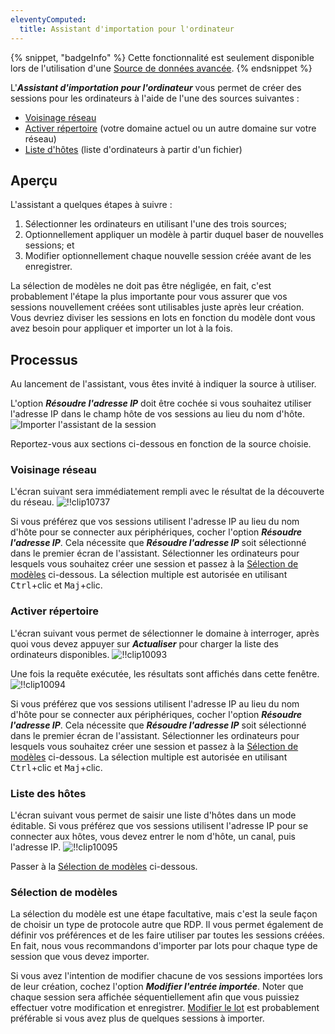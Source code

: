 ```yaml
---
eleventyComputed:
  title: Assistant d'importation pour l'ordinateur
---
```

{% snippet, "badgeInfo" %}
Cette fonctionnalité est seulement disponible lors de l'utilisation d'une [Source de données avancée](/fr/rdm/windows/data-sources/data-sources-types/advanced-data-sources/).
{% endsnippet %}

L'***Assistant d'importation pour l'ordinateur*** vous permet de créer des sessions pour les ordinateurs à l'aide de l'une des sources suivantes :

* [Voisinage réseau](#voisinage-réseau)
* [Activer répertoire](#activer-répertoire) (votre domaine actuel ou un autre domaine sur votre réseau)
* [Liste d'hôtes](#liste-des-hôtes) (liste d'ordinateurs à partir d'un fichier)

## Aperçu

L'assistant a quelques étapes à suivre :

1. Sélectionner les ordinateurs en utilisant l'une des trois sources;
1. Optionnellement appliquer un modèle à partir duquel baser de nouvelles sessions; et
1. Modifier optionnellement chaque nouvelle session créée avant de les enregistrer.

La sélection de modèles ne doit pas être négligée, en fait, c'est probablement l'étape la plus importante pour vous assurer que vos sessions nouvellement créées sont utilisables juste après leur création. Vous devriez diviser les sessions en lots en fonction du modèle dont vous avez besoin pour appliquer et importer un lot à la fois.

## Processus

Au lancement de l'assistant, vous êtes invité à indiquer la source à utiliser.

L'option ***Résoudre l'adresse IP*** doit être cochée si vous souhaitez utiliser l'adresse IP dans le champ hôte de vos sessions au lieu du nom d'hôte.
![Importer l'assistant de la session](https://cdnweb.devolutions.net/docs/fr/rdm/windows/clip10736.png)

Reportez-vous aux sections ci-dessous en fonction de la source choisie.

### Voisinage réseau

L'écran suivant sera immédiatement rempli avec le résultat de la découverte du réseau.
![!!clip10737](https://cdnweb.devolutions.net/docs/fr/rdm/windows/clip10737.png)

Si vous préférez que vos sessions utilisent l'adresse IP au lieu du nom d'hôte pour se connecter aux périphériques, cocher l'option ***Résoudre l'adresse IP***. Cela nécessite que ***Résoudre l'adresse IP*** soit sélectionné dans le premier écran de l'assistant. Sélectionner les ordinateurs pour lesquels vous souhaitez créer une session et passez à la [Sélection de modèles](#sélection-de-modèles) ci-dessous. La sélection multiple est autorisée en utilisant <kbd>Ctrl</kbd>+clic et <kbd>Maj</kbd>+clic.

### Activer répertoire

L'écran suivant vous permet de sélectionner le domaine à interroger, après quoi vous devez appuyer sur ***Actualiser*** pour charger la liste des ordinateurs disponibles.
![!!clip10093](https://cdnweb.devolutions.net/docs/fr/rdm/windows/clip10093.png)

Une fois la requête exécutée, les résultats sont affichés dans cette fenêtre.
![!!clip10094](https://cdnweb.devolutions.net/docs/fr/rdm/windows/clip10094.png)

Si vous préférez que vos sessions utilisent l'adresse IP au lieu du nom d'hôte pour se connecter aux périphériques, cocher l'option ***Résoudre l'adresse IP***. Cela nécessite que ***Résoudre l'adresse IP*** soit sélectionné dans le premier écran de l'assistant. Sélectionner les ordinateurs pour lesquels vous souhaitez créer une session et passez à la [Sélection de modèles](#sélection-de-modèles) ci-dessous. La sélection multiple est autorisée en utilisant <kbd>Ctrl</kbd>+clic et <kbd>Maj</kbd>+clic.

### Liste des hôtes

L'écran suivant vous permet de saisir une liste d'hôtes dans un mode éditable. Si vous préférez que vos sessions utilisent l'adresse IP pour se connecter aux hôtes, vous devez entrer le nom d'hôte, un canal, puis l'adresse IP.
![!!clip10095](https://cdnweb.devolutions.net/docs/fr/rdm/windows/clip10095.png)

Passer à la [Sélection de modèles](#sélection-de-modèles) ci-dessous.

### Sélection de modèles

La sélection du modèle est une étape facultative, mais c'est la seule façon de choisir un type de protocole autre que RDP. Il vous permet également de définir vos préférences et de les faire utiliser par toutes les sessions créées. En fait, nous vous recommandons d'importer par lots pour chaque type de session que vous devez importer.

Si vous avez l'intention de modifier chacune de vos sessions importées lors de leur création, cochez l'option ***Modifier l'entrée importée***. Noter que chaque session sera affichée séquentiellement afin que vous puissiez effectuer votre modification et enregistrer. [Modifier le lot](/fr/rdm/windows/commands/edit/batch/batch-edit/) est probablement préférable si vous avez plus de quelques sessions à importer.

